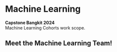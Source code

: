 # Machine Learning
**Capstone Bangkit 2024**  
Machine Learning Cohorts work scope.

## Meet the Machine Learning Team!

